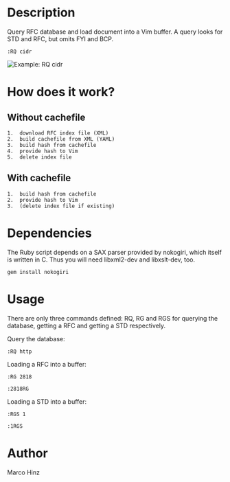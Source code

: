 Description
===========

Query RFC database and load document into a Vim buffer. A query looks for STD and
RFC, but omits FYI and BCP.

    :RQ cidr

![Example: RQ cidr](https://github.com/mhinz/vim-rfc/raw/master/rfc.png)

How does it work?
=================

Without cachefile
-----------------

    1.  download RFC index file (XML)
    2.  build cachefile from XML (YAML)
    3.  build hash from cachefile
    4.  provide hash to Vim
    5.  delete index file

With cachefile
--------------

    1.  build hash from cachefile
    2.  provide hash to Vim
    3.  (delete index file if existing)

Dependencies
============

The Ruby script depends on a SAX parser provided by nokogiri, which itself is
written in C. Thus you will need libxml2-dev and libxslt-dev, too.

    gem install nokogiri

Usage
=====

There are only three commands defined: RQ, RG and RGS for querying the database,
getting a RFC and getting a STD respectively.

Query the database:

    :RQ http

Loading a RFC into a buffer:

    :RG 2818

    :2818RG

Loading a STD into a buffer:

    :RGS 1

    :1RGS

Author
======

Marco Hinz
